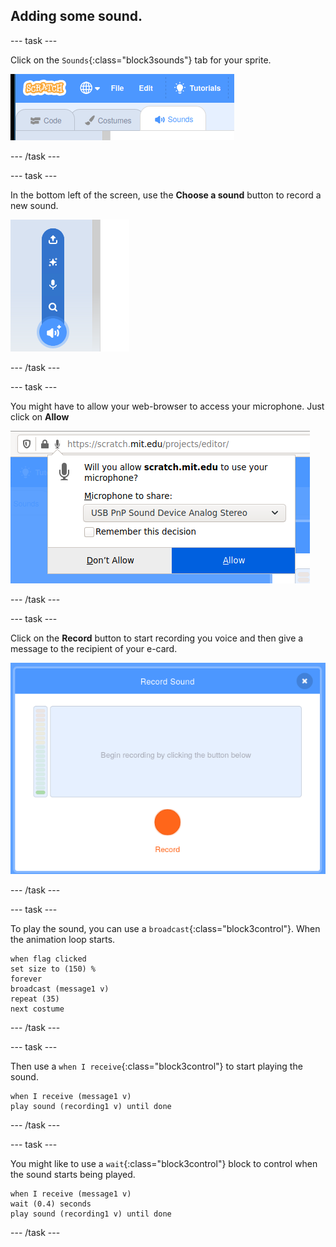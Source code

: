 ## Adding some sound.

--- task ---

Click on the `Sounds`{:class="block3sounds"} tab for your sprite.

![image showing sounds tabs selected for the sprite](images/sounds-tab.png)

--- /task ---

--- task ---

In the bottom left of the screen, use the **Choose a sound** button to record a new sound.

![image showing sounds button selected with record a sound highlighted](images/record-sound.png)

--- /task ---

--- task ---

You might have to allow your web-browser to access your microphone. Just click on **Allow**

![image showing web browser prompt to enable access to microphone](images/allow-mic.png)

--- /task ---

--- task ---

Click on the **Record** button to start recording you voice and then give a message to the recipient of your e-card.

![image showing the record dialogue box within Scratch](images/record.png)

--- /task ---

--- task ---

To play the sound, you can use a `broadcast`{:class="block3control"}. When the animation loop starts.

```blocks3
when flag clicked
set size to (150) %
forever
broadcast (message1 v)
repeat (35)
next costume
```

--- /task ---

--- task ---

Then use a `when I receive`{:class="block3control"} to start playing the sound.

```blocks3
when I receive (message1 v)
play sound (recording1 v) until done
```

--- /task ---

--- task ---

You might like to use a `wait`{:class="block3control"} block to control when the sound starts being played.

```blocks3
when I receive (message1 v)
wait (0.4) seconds
play sound (recording1 v) until done
```

--- /task ---




